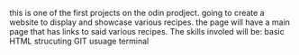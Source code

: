 this is one of the first projects on the odin prodject.
going to create a website to display and showcase various recipes.
the page will have a main page that has links to said various recipes. 
The skills involed will be:
basic HTML strucuting
GIT usuage
terminal

